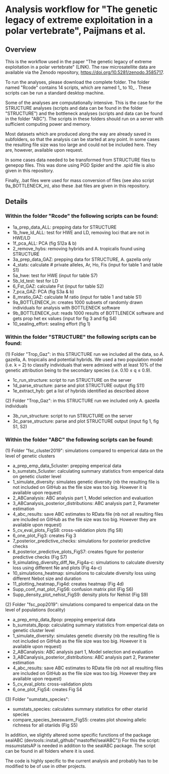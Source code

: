 # Analysis workflow for "The genetic legacy of extreme exploitation in a polar vertebrate", Paijmans et al.

## Overview

This is the workflow used in the paper "The genetic legacy of extreme exploitation in a polar vertebrate" (LINK).
The raw microsatellite data are available via the Zenodo repository, https://doi.org/10.5281/zenodo.3585717.

To run the analyses, please download the complete folder. The folder named "Rcode" contains 14 scripts, which are named 1_ to 10_ . These scripts can be run a standard desktop machine.

Some of the analyses are computationally intensive. This is the case for the STRUCTURE analyses (scripts and data can be found in the folder "STRUCTURE") and the bottleneck analyses (scripts and data can be found in the folder "ABC"). The scripts in these folders should run on a server with sufficient computing power and memory.   

Most datasets which are produced along the way are already saved in subfolders, so that the analysis can be started at any point. In some cases the resulting file size was too large and could not be included here. They are, however, available upon request.

In some cases data needed to be transformed from STRUCTURE files to genepop files. This was done using PGD Spider and the .spid file is also given in this repository.

Finally, .bat files were used for mass conversion of files (see also script 9a_BOTTLENECK_in), also these .bat files are given in this repository.

## Details

### Within the folder "Rcode" the following scripts can be found:

- 1a_prep_data_ALL: prepping data for STRUCTURE
- 1b_hwe_ld_ALL: test for HWE and LD, removing loci that are not in HWE/LD
- 1f_pca_ALL: PCA (fig S12a & b)
- 2_remove_hybs: removing hybrids and A. tropicalis found using STRUCTURE
- 3a_prep_data_GAZ: prepping data for STRUCTURE, A. gazella only
- 4_stats: calculate # private alleles, Ar, Ho, Fis (input for table 1 and table S1)
- 5a_hwe: test for HWE (input for table S7)
- 5b_ld_test: test for LD
- 6_Fst_GAZ: calculate Fst (input for table S2)
- 7_pca_GAZ: PCA (fig S3a & b)
- 8_mratio_GAZ: calculate M ratio (input for table 1 and table S1) 
- 9a_BOTTLENECK_in: creates 1000 subsets of randomly drawn individuals for analysis with BOTTLENECK software
- 9b_BOTTLENECK_out: reads 1000 results of BOTTLENECK software and gets prop het ex values (input for fig 3 and fig S4)
- 10_sealing_effort: sealing effort (fig 1)

### Within the folder "STRUCTURE" the following scripts can be found:

(1) Folder "Trop_Gaz": in this STRUCTURE run we included all the data, so A. gazella, A. tropicalis and potential hybrids. We used a two population model (i.e. k = 2) to classify individuals that were admixed with at least 10% of the genetic attribution being to the secondary species (i.e. 0.10 ≤ q ≤ 0.9).
- 1c_run_structure: script to run STRUCTURE on the server
- 1d_parse_structure: parse and plot STRUCTURE output (fig S11)
- 1e_extract_hyb: get a list of hybrids identified as described above

(2) Folder "Trop_Gaz": in this STRUCTURE run we included only A. gazella individuals
- 3b_run_structure: script to run STRUCTURE on the server
- 3c_parse_structure: parse and plot STRUCTURE output (input fig 1, fig S1, S2)

### Within the folder "ABC" the following scripts can be found:

(1) Folder "fsc_cluster2019": simulations compared to emperical data on the level of genetic clusters
- a_prep_emp_data_5cluster: prepping emperical data
- b_sumstats_5cluster: calculating summary statistics from emperical data on genetic cluster level
- 1_simulate_diversity: simulates genetic diversity (nb the resulting file is not included on GitHub as the file size was too big. However it is available upon request)
- 2_ABCanalysis: ABC analysis part 1, Model selection and evaluation
- 3_ABCanalysis_posterior_distributions: ABC analysis part 2, Parameter estimation
-	4_abc_results: save ABC estimates to RData file (nb not all resulting files are included on GitHub as the file size was too big. However they are available upon request)
-	5_cv_eval_plots_FigS8: cross-validation plots (fig S8)
-	6_one_plot_Fig3: creates Fig 3 
-	7_posterior_predictive_checks: simulations for posterior predictive checks
-	8_posterior_predictive_plots_FigS7: creates figure for posterior predictive checks (Fig S7)
-	9_simulating_diversity_diff_Ne_Fig4a-c: simulations to calculate diversity loss using different Ne and plots (Fig 4a-c)
- 10_simulations_heatmap: simulations to calculate diversity loss using different Nebot size and duration
- 11_plotting_heatmap_Fig4d: creates heatmap (Fig 4d)
- Supp_conf_mat_plot_FigS6: confusion matrix plot (Fig S6)
-	Supp_density_plot_nehist_FigS9: density plots for Nehist (Fig S9)

(2) Folder "fsc_pop2019": simulations compared to emperical data on the level of populations (locality)
- a_prep_emp_data_8pop: prepping emperical data
- b_sumstats_8pop: calculating summary statistics from emperical data on genetic cluster level
- 1_simulate_diversity: simulates genetic diversity (nb the resulting file is not included on GitHub as the file size was too big. However it is available upon request)
- 2_ABCanalysis: ABC analysis part 1, Model selection and evaluation
- 3_ABCanalysis_posterior_distributions: ABC analysis part 2, Parameter estimation
-	4_abc_results: save ABC estimates to RData file (nb not all resulting files are included on GitHub as the file size was too big. However they are available upon request)
-	5_cv_eval_plots: cross-validation plots
-	6_one_plot_FigS4: creates Fig S4 

(3) Folder "sumstats_species": 
- sumstats_species: calculates summary statistics for other otariid species 
- compare_species_beeswarm_FigS5: creates plot showing allelic richness for all otariids (Fig S5)

In addition, we slightly altered some specific functions of the package sealABC (devtools::install_github("mastoffel/sealABC"))
For this the script: mssumstatsAP is needed in addition to the sealABC package. The script can be found in all folders where it is used.

The code is highly specific to the current analysis and probably has to be modified to be of use in other projects.
